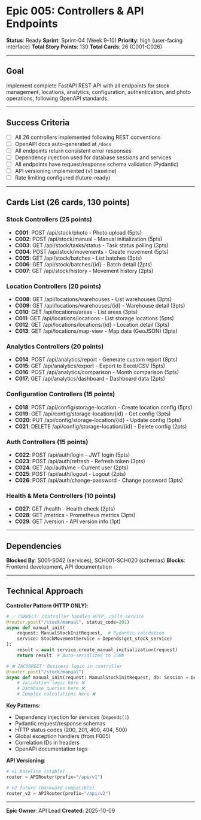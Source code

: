 # Epic 005: Controllers & API Endpoints

**Status**: Ready
**Sprint**: Sprint-04 (Week 9-10)
**Priority**: high (user-facing interface)
**Total Story Points**: 130
**Total Cards**: 26 (C001-C026)

---

## Goal

Implement complete FastAPI REST API with all endpoints for stock management, locations, analytics, configuration, authentication, and photo operations, following OpenAPI standards.

---

## Success Criteria

- [ ] All 26 controllers implemented following REST conventions
- [ ] OpenAPI docs auto-generated at `/docs`
- [ ] All endpoints return consistent error responses
- [ ] Dependency injection used for database sessions and services
- [ ] All endpoints have request/response schema validation (Pydantic)
- [ ] API versioning implemented (v1 baseline)
- [ ] Rate limiting configured (future-ready)

---

## Cards List (26 cards, 130 points)

### Stock Controllers (25 points)
- **C001**: POST /api/stock/photo - Photo upload (5pts)
- **C002**: POST /api/stock/manual - Manual initialization (5pts)
- **C003**: GET /api/stock/tasks/status - Task status polling (3pts)
- **C004**: POST /api/stock/movements - Create movement (5pts)
- **C005**: GET /api/stock/batches - List batches (3pts)
- **C006**: GET /api/stock/batches/{id} - Batch detail (2pts)
- **C007**: GET /api/stock/history - Movement history (2pts)

### Location Controllers (20 points)
- **C008**: GET /api/locations/warehouses - List warehouses (3pts)
- **C009**: GET /api/locations/warehouses/{id} - Warehouse detail (3pts)
- **C010**: GET /api/locations/areas - List areas (3pts)
- **C011**: GET /api/locations/locations - List storage locations (5pts)
- **C012**: GET /api/locations/locations/{id} - Location detail (3pts)
- **C013**: GET /api/locations/map-view - Map data (GeoJSON) (3pts)

### Analytics Controllers (20 points)
- **C014**: POST /api/analytics/report - Generate custom report (8pts)
- **C015**: GET /api/analytics/export - Export to Excel/CSV (5pts)
- **C016**: POST /api/analytics/comparison - Month comparison (5pts)
- **C017**: GET /api/analytics/dashboard - Dashboard data (2pts)

### Configuration Controllers (15 points)
- **C018**: POST /api/config/storage-location - Create location config (5pts)
- **C019**: GET /api/config/storage-location/{id} - Get config (3pts)
- **C020**: PUT /api/config/storage-location/{id} - Update config (5pts)
- **C021**: DELETE /api/config/storage-location/{id} - Delete config (2pts)

### Auth Controllers (15 points)
- **C022**: POST /api/auth/login - JWT login (5pts)
- **C023**: POST /api/auth/refresh - Refresh token (3pts)
- **C024**: GET /api/auth/me - Current user (2pts)
- **C025**: POST /api/auth/logout - Logout (2pts)
- **C026**: POST /api/auth/change-password - Change password (3pts)

### Health & Meta Controllers (10 points)
- **C027**: GET /health - Health check (2pts)
- **C028**: GET /metrics - Prometheus metrics (3pts)
- **C029**: GET /version - API version info (1pt)

---

## Dependencies

**Blocked By**: S001-S042 (services), SCH001-SCH020 (schemas)
**Blocks**: Frontend development, API documentation

---

## Technical Approach

**Controller Pattern (HTTP ONLY)**:
```python
# ✅ CORRECT: Controller handles HTTP, calls service
@router.post("/stock/manual", status_code=201)
async def manual_init(
    request: ManualStockInitRequest,  # Pydantic validation
    service: StockMovementService = Depends(get_stock_service)
):
    result = await service.create_manual_initialization(request)
    return result  # Auto-serialized to JSON

# ❌ INCORRECT: Business logic in controller
@router.post("/stock/manual")
async def manual_init(request: ManualStockInitRequest, db: Session = Depends()):
    # Validation logic here ❌
    # Database queries here ❌
    # Complex calculations here ❌
```

**Key Patterns**:
- Dependency injection for services (`Depends()`)
- Pydantic request/response schemas
- HTTP status codes (200, 201, 400, 404, 500)
- Global exception handlers (from F005)
- Correlation IDs in headers
- OpenAPI documentation tags

**API Versioning**:
```python
# v1 baseline (stable)
router = APIRouter(prefix="/api/v1")

# v2 future (backward compatible)
router_v2 = APIRouter(prefix="/api/v2")
```

---

**Epic Owner**: API Lead
**Created**: 2025-10-09
